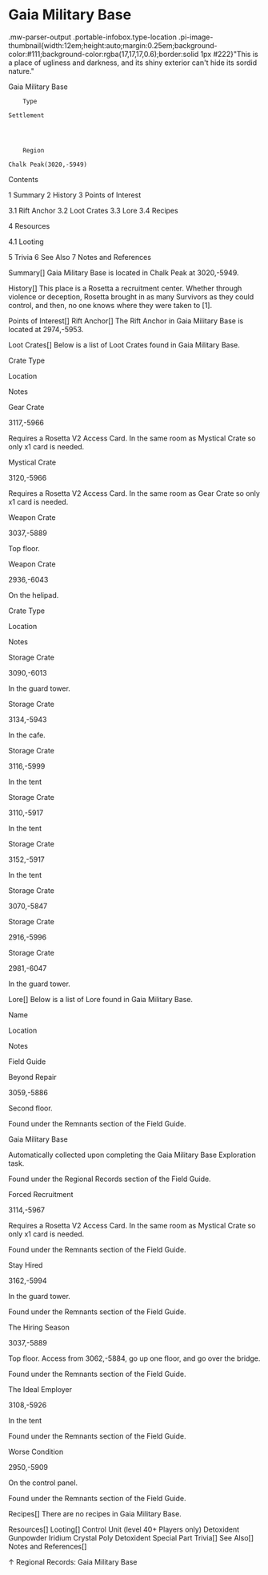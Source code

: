 # Gaia Military Base

.mw-parser-output .portable-infobox.type-location .pi-image-thumbnail{width:12em;height:auto;margin:0.25em;background-color:#111;background-color:rgba(17,17,17,0.6);border:solid 1px #222}"This is a place of ugliness and darkness, and its shiny exterior can't hide its sordid nature."

Gaia Military Base

	

	
		Type
	
	Settlement



	
		Region
	
	Chalk Peak(3020,-5949)




Contents

1 Summary
2 History
3 Points of Interest

3.1 Rift Anchor
3.2 Loot Crates
3.3 Lore
3.4 Recipes


4 Resources

4.1 Looting


5 Trivia
6 See Also
7 Notes and References



Summary[]
Gaia Military Base is located in Chalk Peak at 3020,-5949.

History[]
This place is a Rosetta a recruitment center. Whether through violence or deception, Rosetta brought in as many Survivors as they could control, and then, no one knows where they were taken to &#91;1&#93;.

Points of Interest[]
Rift Anchor[]
The Rift Anchor in Gaia Military Base is located at 2974,-5953.

Loot Crates[]
Below is a list of Loot Crates found in Gaia Military Base.



Crate Type

Location

Notes


Gear Crate

3117,-5966

Requires a Rosetta V2 Access Card. In the same room as Mystical Crate so only x1 card is needed.


Mystical Crate

3120,-5966

Requires a Rosetta V2 Access Card. In the same room as Gear Crate so only x1 card is needed.


Weapon Crate

3037,-5889

Top floor.


Weapon Crate

2936,-6043

On the helipad.






Crate Type

Location

Notes


Storage Crate

3090,-6013

In the guard tower.


Storage Crate

3134,-5943

In the cafe.


Storage Crate

3116,-5999

In the tent


Storage Crate

3110,-5917

In the tent


Storage Crate

3152,-5917

In the tent


Storage Crate

3070,-5847




Storage Crate

2916,-5996




Storage Crate

2981,-6047

In the guard tower.


Lore[]
Below is a list of Lore found in Gaia Military Base.



Name

Location

Notes

Field Guide


Beyond Repair

3059,-5886

Second floor.

Found under the Remnants section of the Field Guide.


Gaia Military Base



Automatically collected upon completing the Gaia Military Base Exploration task.

Found under the Regional Records section of the Field Guide.


Forced Recruitment

3114,-5967

Requires a Rosetta V2 Access Card. In the same room as Mystical Crate so only x1 card is needed.

Found under the Remnants section of the Field Guide.


Stay Hired

3162,-5994

In the guard tower.

Found under the Remnants section of the Field Guide.


The Hiring Season

3037,-5889

Top floor. Access from 3062,-5884, go up one floor, and go over the bridge.

Found under the Remnants section of the Field Guide.


The Ideal Employer

3108,-5926

In the tent

Found under the Remnants section of the Field Guide.


Worse Condition

2950,-5909

On the control panel.

Found under the Remnants section of the Field Guide.


Recipes[]
There are no recipes in Gaia Military Base.

Resources[]
Looting[]
Control Unit (level 40+ Players only)
Detoxident
Gunpowder
Iridium Crystal
Poly Detoxident
Special Part
Trivia[]
See Also[]
Notes and References[]

↑ Regional Records: Gaia Military Base
